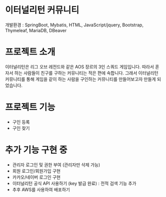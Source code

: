 # 이터널리턴 커뮤니티
개발환경 : SpringBoot, Mybatis, HTML, JavaScript/jquery, Bootstrap, Thymeleaf, MariaDB, DBeaver

# 프로젝트 소개
이터널리턴은 리그 오브 레전드와 같은 AOS 장르의 3인 스쿼드 게임입니다. 따라서 혼자서 하는 사람들이 친구를 구하는 커뮤니티는 적은 편에 속합니다.
그래서 이터널리턴 커뮤니티를 통해 게임을 같이 하는 사람을 구인하는 커뮤니티를 만들어보고자 만들게 되었습니다.

# 프로젝트 기능
- 구인 등록
- 구인 찾기

# 추가 기능 구현 중
- 관리자 로그인 및 권한 부여 (관리자만 삭제 가능)
- 회원 로그인/회원가입 구현
- 카카오/네이버 로그인 구현
- 이터널리턴 공식 API 사용하기 (key 발급 완료) : 전적 검색 기능 추가
- 추후 AWS를 사용하여 배포하기
